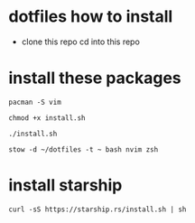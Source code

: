 # dotfiles how to install
- clone this repo cd into this repo
# install these packages
```
pacman -S vim 
```
```
chmod +x install.sh
```
```
./install.sh
```
```
stow -d ~/dotfiles -t ~ bash nvim zsh
```

# install starship
```
curl -sS https://starship.rs/install.sh | sh
```

